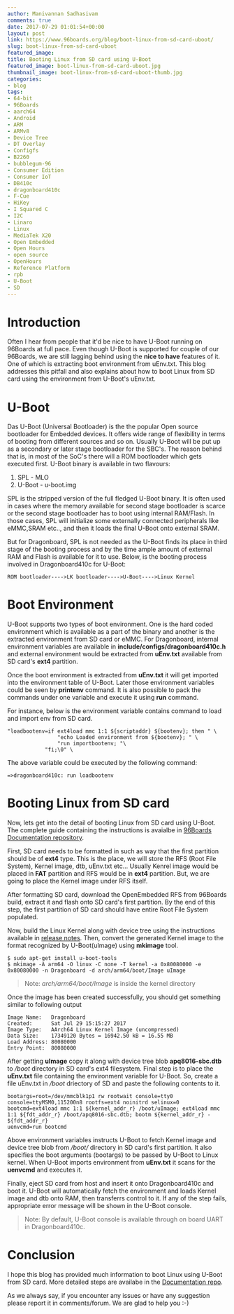 ```yaml
---
author: Manivannan Sadhasivam
comments: true
date: 2017-07-29 01:01:54+00:00
layout: post
link: https://www.96boards.org/blog/boot-linux-from-sd-card-uboot/
slug: boot-linux-from-sd-card-uboot
featured_image:
title: Booting Linux from SD card using U-Boot
featured_image: boot-linux-from-sd-card-uboot.jpg
thumbnail_image: boot-linux-from-sd-card-uboot-thumb.jpg
categories:
- blog
tags:
- 64-bit
- 96Boards
- aarch64
- Android
- ARM
- ARMv8
- Device Tree
- DT Overlay
- Configfs
- B2260
- bubblegum-96
- Consumer Edition
- Consumer IoT
- DB410c
- dragonboard410c
- F-Cue
- HiKey
- I Squared C
- I2C
- Linaro
- Linux
- MediaTek X20
- Open Embedded
- Open Hours
- open source
- OpenHours
- Reference Platform
- rpb
- U-Boot
- SD
---
```


# **Introduction**

Often I hear from people that it'd be nice to have U-Boot running on 96Boards at full pace. Even though U-Boot is
supported for couple of our 96Boards, we are still lagging behind using the **nice to have** features of it. One of
which is extracting boot environment from uEnv.txt. This blog addresses this pitfall and also explains about how to
boot Linux from SD card using the environment from U-Boot's uEnv.txt.

# **U-Boot**

Das U-Boot (Universal Bootloader) is the the popular Open source bootloader for Embedded devices. It offers wide range
of flexibility in terms of booting from different sources and so on. Usually U-Boot will be put up as a secondary or later
stage bootloader for the SBC's. The reason behind that is, in most of the SoC's there will a ROM bootloader which gets
executed first. U-Boot binary is available in two flavours:

1. SPL - MLO
2. U-Boot - u-boot.img

SPL is the stripped version of the full fledged U-Boot binary. It is often used in cases where the memory available for
second stage bootloader is scarce or the second stage bootloader has to boot using internal RAM/Flash. In those cases,
SPL will initialize some externally connected peripherals like eMMC,SRAM etc.., and then it loads the final U-Boot onto
external SRAM.

But for Dragonboard, SPL is not needed as the U-Boot finds its place in third stage of the booting process and by the time
ample amount of external RAM and Flash is available for it to use. Below, is the booting process involved in Dragonboard410c
for U-Boot:

```
ROM bootloader---->LK bootloader---->U-Boot---->Linux Kernel
```
# **Boot Environment**

U-Boot supports two types of boot environment. One is the hard coded environment which is available as a part of the
binary and another is the extracted environment from SD card or eMMC. For Dragonboard, internal environment variables are
available in **include/configs/dragonboard410c.h** and external environment would be extracted from **uEnv.txt**
available from SD card's **ext4** partition.

Once the boot environment is extracted from **uEnv.txt** it will get imported into the environment table of U-Boot. Later
those environment variables could be seen by **printenv** command. It is also possible to pack the commands under one variable
and execute it using **run** command.

For instance, below is the environment variable contains command to load and import env from SD card.

```
"loadbootenv=if ext4load mmc 1:1 ${scriptaddr} ${bootenv}; then " \
                "echo Loaded environment from ${bootenv}; " \
                "run importbootenv; "\
            "fi;\0" \
```

The above variable could be executed by the following command:

```shell
=>dragonboard410c: run loadbootenv
```
# Booting Linux from SD card

Now, lets get into the detail of booting Linux from SD card using U-Boot. The complete guide containing the instructions is
avaialbe in [96Boards Documentation repository](https://github.com/Mani-Sadhasivam/documentation/blob/master/ConsumerEdition/DragonBoard-410c/Guides/uboot-linux-sd.md).

First, SD card needs to be formatted in such as way that the first partition should be of **ext4** type. This is the place,
we will store the RFS (Root File System), Kernel image, dtb, uEnv.txt etc... Usually Kenrel image would be placed in **FAT**
partition and RFS would be in **ext4** partition. But, we are going to place the Kernel image under RFS itself.

After formatting SD card, download the OpenEmbedded RFS from 96Boards build, extract it and flash onto SD card's first partition. By
the end of this step, the first partition of SD card should have entire Root File System populated.

Now, build the Linux Kernel along with device tree using the instructions available in [release notes](http://builds.96boards.org/releases/dragonboard410c/linaro/debian/latest/).
Then, convert the generated Kernel image to the format recognized by U-Boot(uImage) using **mkimage** tool.


```shell
$ sudo apt-get install u-boot-tools
$ mkimage -A arm64 -O linux -C none -T kernel -a 0x80080000 -e 0x80080000 -n Dragonboard -d arch/arm64/boot/Image uImage
```
> Note: *arch/arm64/boot/Image* is inside the kernel directory

Once the image has been created successfully, you should get something similar to following output

```
Image Name:   Dragonboard
Created:      Sat Jul 29 15:15:27 2017
Image Type:   AArch64 Linux Kernel Image (uncompressed)
Data Size:    17349120 Bytes = 16942.50 kB = 16.55 MB
Load Address: 80080000
Entry Point:  80080000
```
After getting **uImage** copy it along with device tree blob **apq8016-sbc.dtb** to */boot* directory in SD card's ext4 filesystem.
Final step is to place the **uEnv.txt** file containing the environment variable for U-Boot. So, create a file uEnv.txt in
*/boot* driectory of SD and paste the following contents to it.

```
bootargs=root=/dev/mmcblk1p1 rw rootwait console=tty0 console=ttyMSM0,115200n8 rootfs=ext4 noinitrd selinux=0
bootcmd=ext4load mmc 1:1 ${kernel_addr_r} /boot/uImage; ext4load mmc 1:1 ${fdt_addr_r} /boot/apq8016-sbc.dtb; bootm ${kernel_addr_r} - ${fdt_addr_r}
uenvcmd=run bootcmd
```

Above environment variables instructs U-Boot to fetch Kernel image and device tree blob from */boot/* directory in SD
card's first partition. It also specifies the boot arguments (bootargs) to be passed by U-Boot to Linux kernel. When U-Boot
imports environment from **uEnv.txt** it scans for the **uenvcmd** and executes it.

Finally, eject SD card from host and insert it onto Dragonboard410c and boot it. U-Boot will automatically fetch the environment
and loads Kernel image and dtb onto RAM, then transferrs control to it. If any of the step fails, appropriate error message
will be shown in the U-Boot console.

> Note: By default, U-Boot console is available through on board UART in Dragonboard410c.

# **Conclusion**

I hope this blog has provided much information to boot Linux using U-Boot from SD card. More detailed steps are availabe in the
[Documentation repo](https://github.com/Mani-Sadhasivam/documentation/blob/master/ConsumerEdition/DragonBoard-410c/Guides/uboot-linux-sd.md).

As we always say, if you encounter any issues or have any suggestion please report it in comments/forum. We are glad to help you :-)
